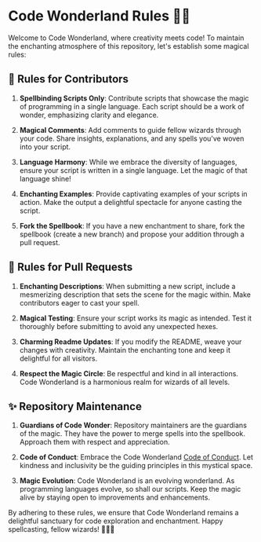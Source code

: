 # Code Wonderland Rules 📜✨

Welcome to Code Wonderland, where creativity meets code! To maintain the enchanting atmosphere of this repository, let's establish some magical rules:

## 🌟 Rules for Contributors

1. **Spellbinding Scripts Only**: Contribute scripts that showcase the magic of programming in a single language. Each script should be a work of wonder, emphasizing clarity and elegance.

2. **Magical Comments**: Add comments to guide fellow wizards through your code. Share insights, explanations, and any spells you've woven into your script.

3. **Language Harmony**: While we embrace the diversity of languages, ensure your script is written in a single language. Let the magic of that language shine!

4. **Enchanting Examples**: Provide captivating examples of your scripts in action. Make the output a delightful spectacle for anyone casting the script.

5. **Fork the Spellbook**: If you have a new enchantment to share, fork the spellbook (create a new branch) and propose your addition through a pull request.

## 🚀 Rules for Pull Requests

1. **Enchanting Descriptions**: When submitting a new script, include a mesmerizing description that sets the scene for the magic within. Make contributors eager to cast your spell.

2. **Magical Testing**: Ensure your script works its magic as intended. Test it thoroughly before submitting to avoid any unexpected hexes.

3. **Charming Readme Updates**: If you modify the README, weave your changes with creativity. Maintain the enchanting tone and keep it delightful for all visitors.

4. **Respect the Magic Circle**: Be respectful and kind in all interactions. Code Wonderland is a harmonious realm for wizards of all levels.

## ✨ Repository Maintenance

1. **Guardians of Code Wonder**: Repository maintainers are the guardians of the magic. They have the power to merge spells into the spellbook. Approach them with respect and appreciation.

2. **Code of Conduct**: Embrace the Code Wonderland [Code of Conduct](CODE_OF_CONDUCT.md). Let kindness and inclusivity be the guiding principles in this mystical space.

3. **Magic Evolution**: Code Wonderland is an evolving wonderland. As programming languages evolve, so shall our scripts. Keep the magic alive by staying open to improvements and enhancements.

By adhering to these rules, we ensure that Code Wonderland remains a delightful sanctuary for code exploration and enchantment. Happy spellcasting, fellow wizards! 🧙‍♂️✨
